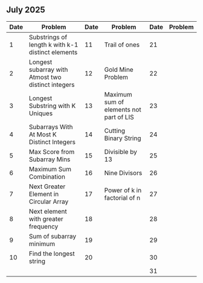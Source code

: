 ## July 2025

| Date | Problem                                            | Date | Problem                                 | Date | Problem |
| ---- | -------------------------------------------------- | ---- | --------------------------------------- | ---- | ------- |
| 1    | Substrings of length k with k-1 distinct elements  | 11   | Trail of ones                           | 21   |         |
| 2    | Longest subarray with Atmost two distinct integers | 12   | Gold Mine Problem                       | 22   |         |
| 3    | Longest Substring with K Uniques                   | 13   | Maximum sum of elements not part of LIS | 23   |         |
| 4    | Subarrays With At Most K Distinct Integers         | 14   | Cutting Binary String                   | 24   |         |
| 5    | Max Score from Subarray Mins                       | 15   | Divisible by 13                         | 25   |         |
| 6    | Maximum Sum Combination                            | 16   | Nine Divisors                           | 26   |         |
| 7    | Next Greater Element in Circular Array             | 17   | Power of k in factorial of n            | 27   |         |
| 8    | Next element with greater frequency                | 18   |                                         | 28   |         |
| 9    | Sum of subarray minimum                            | 19   |                                         | 29   |         |
| 10   | Find the longest string                            | 20   |                                         | 30   |         |
|      |                                                    |      |                                         | 31   |         |
